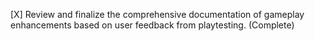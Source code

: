 [X] Review and finalize the comprehensive documentation of gameplay enhancements based on user feedback from playtesting. (Complete)